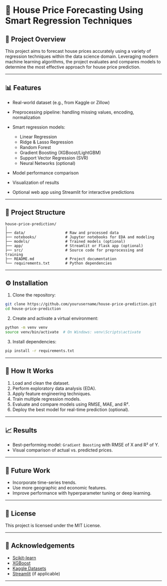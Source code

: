 
# 🏡 House Price Forecasting Using Smart Regression Techniques

## 📌 Project Overview

This project aims to forecast house prices accurately using a variety of regression techniques within the data science domain. Leveraging modern machine learning algorithms, the project evaluates and compares models to determine the most effective approach for house price prediction.

---

## 📊 Features

* Real-world dataset (e.g., from Kaggle or Zillow)
* Preprocessing pipeline: handling missing values, encoding, normalization
* Smart regression models:

  * Linear Regression
  * Ridge & Lasso Regression
  * Random Forest
  * Gradient Boosting (XGBoost/LightGBM)
  * Support Vector Regression (SVR)
  * Neural Networks (optional)
* Model performance comparison
* Visualization of results
* Optional web app using Streamlit for interactive predictions

---

## 📁 Project Structure

```
house-price-prediction/
│
├── data/                  # Raw and processed data
├── notebooks/             # Jupyter notebooks for EDA and modeling
├── models/                # Trained models (optional)
├── app/                   # Streamlit or Flask app (optional)
├── src/                   # Source code for preprocessing and training
├── README.md              # Project documentation
└── requirements.txt       # Python dependencies
```

---

## ⚙️ Installation

1. Clone the repository:

```bash
git clone https://github.com/yourusername/house-price-prediction.git
cd house-price-prediction
```

2. Create and activate a virtual environment:

```bash
python -m venv venv
source venv/bin/activate  # On Windows: venv\Scripts\activate
```

3. Install dependencies:

```bash
pip install -r requirements.txt
```

---

## 🧠 How It Works

1. Load and clean the dataset.
2. Perform exploratory data analysis (EDA).
3. Apply feature engineering techniques.
4. Train multiple regression models.
5. Evaluate and compare models using RMSE, MAE, and R².
6. Deploy the best model for real-time prediction (optional).

---

## 📈 Results

* Best-performing model: `Gradient Boosting` with RMSE of X and R² of Y.
* Visual comparison of actual vs. predicted prices.

---

## 🚀 Future Work

* Incorporate time-series trends.
* Use more geographic and economic features.
* Improve performance with hyperparameter tuning or deep learning.

---

## 📜 License

This project is licensed under the MIT License.

---

## 🙌 Acknowledgements

* [Scikit-learn](https://scikit-learn.org/)
* [XGBoost](https://xgboost.readthedocs.io/)
* [Kaggle Datasets](https://www.kaggle.com/)
* [Streamlit](https://streamlit.io/) (if applicable)

---

